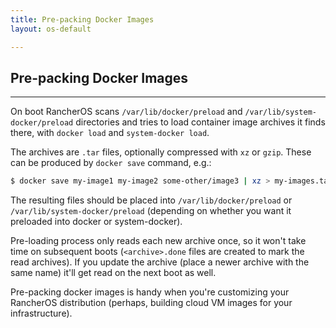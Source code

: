 ```yaml
---
title: Pre-packing Docker Images
layout: os-default

---
```


## Pre-packing Docker Images
---

On boot RancherOS scans `/var/lib/docker/preload` and `/var/lib/system-docker/preload` directories and tries to load container image archives it finds there, with `docker load` and `system-docker load`.   

The archives are `.tar` files, optionally compressed with `xz` or `gzip`. These can be produced by `docker save` command, e.g.:

```bash
$ docker save my-image1 my-image2 some-other/image3 | xz > my-images.tar.xz
```

The resulting files should be placed into `/var/lib/docker/preload` or `/var/lib/system-docker/preload` (depending on whether you want it preloaded into docker or system-docker).

Pre-loading process only reads each new archive once, so it won't take time on subsequent boots (`<archive>.done` files are created to mark the read archives). If you update the archive (place a newer archive with the same name) it'll get read on the next boot as well.
 
Pre-packing docker images is handy when you're customizing your RancherOS distribution (perhaps, building cloud VM images for your infrastructure).
